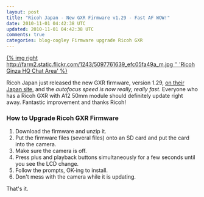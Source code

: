 ```yaml
---           
layout: post
title: "Ricoh Japan - New GXR Firmware v1.29 - Fast AF WOW!"
date: 2010-11-01 04:42:38 UTC
updated: 2010-11-01 04:42:38 UTC
comments: true
categories: blog-cogley Firmware upgrade Ricoh GXR
---
```

 

[{% img right http://farm2.static.flickr.com/1243/5097761639_efc05fa49a_m.jpg '' 'Ricoh Ginza HQ Chat Area' %}](http://www.flickr.com/photos/81796435@N00/5097761639 "View 'Ricoh Ginza HQ Chat Area' on Flickr.com")


Ricoh Japan just released the new GXR firmware, version 1.29, [on their Japan site](http://www.ricoh.co.jp/dc/download/gxr.html), and the _autofocus speed is now really, really fast_. Everyone who has a Ricoh GXR with A12 50mm module should definitely update right away. Fantastic improvement and thanks Ricoh!

### How to Upgrade Ricoh GXR Firmware
1. Download the firmware and unzip it. 
2. Put the firmware files (several files) onto an SD card and put the card into the camera. 
3. Make sure the camera is off. 
4. Press plus and playback buttons simultaneously for a few seconds until you see the LCD change.
5. Follow the prompts, OK-ing to install.
6. Don't mess with the camera while it is updating. 

That's it.

